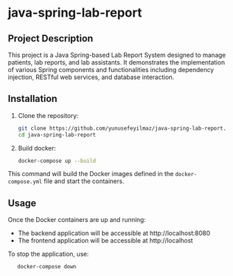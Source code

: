 # java-spring-lab-report

## Project Description

This project is a Java Spring-based Lab Report System designed to manage patients, lab reports, and lab assistants. It demonstrates the implementation of various Spring components and functionalities including dependency injection, RESTful web services, and database interaction.


## Installation

1. Clone the repository:

    ```bash
    git clone https://github.com/yunusefeyilmaz/java-spring-lab-report.git
    cd java-spring-lab-report
    ```
2. Build docker:

    ```bash
    docker-compose up --build
    ```
This command will build the Docker images defined in the `docker-compose.yml` file and start the containers.
## Usage
Once the Docker containers are up and running:

- The backend application will be accessible at http://localhost:8080
- The frontend application will be accessible at http://localhost

To stop the application, use:

   ```bash
      docker-compose down
   ```
